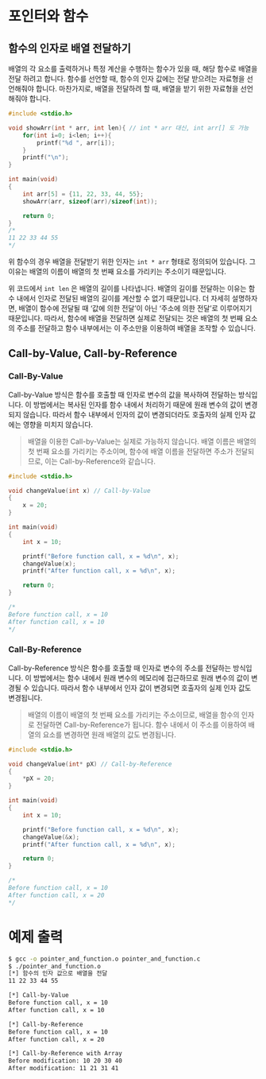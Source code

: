 # 포인터와 함수

## 함수의 인자로 배열 전달하기

배열의 각 요소를 출력하거나 특정 계산을 수행하는 함수가 있을 때, 해당 함수로 배열을 전달 하려고 합니다. 함수를 선언할 때, 함수의 인자 값에는 전달 받으려는 자료형을 선언해줘야 합니다. 마찬가지로, 배열을 전달하려 할 때, 배열을 받기 위한 자료형을 선언해줘야 합니다.

```c
#include <stdio.h>

void showArr(int * arr, int len){ // int * arr 대신, int arr[] 도 가능
	for(int i=0; i<len; i++){
		printf("%d ", arr[i]);
	}
    printf("\n");
}

int main(void)
{
    int arr[5] = {11, 22, 33, 44, 55};
    showArr(arr, sizeof(arr)/sizeof(int));

    return 0;
}
/*
11 22 33 44 55
*/
```

위 함수의 경우 배열을 전달받기 위한 인자는 `int * arr` 형태로 정의되어 있습니다. 그 이유는 배열의 이름이 배열의 첫 번째 요소를 가리키는 주소이기 때문입니다.

위 코드에서 `int len` 은 배열의 길이를 나타냅니다. 배열의 길이를 전달하는 이유는 함수 내에서 인자로 전달된 배열의 길이를 계산할 수 없기 때문입니다. 더 자세히 설명하자면, 배열이 함수에 전달될 때 ‘값에 의한 전달’이 아닌 ‘주소에 의한 전달’로 이루어지기 때문입니다. 따라서, 함수에 배열을 전달하면 실제로 전달되는 것은 배열의 첫 번째 요소의 주소를 전달하고 함수 내부에서는 이 주소만을 이용하여 배열을 조작할 수 있습니다.

## Call-by-Value, Call-by-Reference

### Call-By-Value

Call-by-Value 방식은 함수를 호출할 때 인자로 변수의 값을 복사하여 전달하는 방식입니다. 이 방법에서는 복사된 인자를 함수 내에서 처리하기 때문에 원래 변수의 값이 변경되지 않습니다. 따라서 함수 내부에서 인자의 값이 변경되더라도 호출자의 실제 인자 값에는 영향을 미치지 않습니다.

> 배열을 이용한 Call-by-Value는 실제로 가능하지 않습니다. 배열 이름은 배열의 첫 번째 요소를 가리키는 주소이며, 함수에 배열 이름을 전달하면 주소가 전달되므로, 이는 Call-by-Reference와 같습니다.
> 

```c
#include <stdio.h>

void changeValue(int x) // Call-by-Value
{
    x = 20;
}

int main(void)
{
    int x = 10;

    printf("Before function call, x = %d\n", x);
    changeValue(x);
    printf("After function call, x = %d\n", x);

    return 0;
}

/*
Before function call, x = 10
After function call, x = 10
*/
```

### Call-By-Reference

Call-by-Reference 방식은 함수를 호출할 때 인자로 변수의 주소를 전달하는 방식입니다. 이 방법에서는 함수 내에서 원래 변수의 메모리에 접근하므로 원래 변수의 값이 변경될 수 있습니다. 따라서 함수 내부에서 인자 값이 변경되면 호출자의 실제 인자 값도 변경됩니다.

> 배열의 이름이 배열의 첫 번째 요소를 가리키는 주소이므로, 배열을 함수의 인자로 전달하면 Call-by-Reference가 됩니다. 함수 내에서 이 주소를 이용하여 배열의 요소를 변경하면 원래 배열의 값도 변경됩니다.
> 

```c
#include <stdio.h>

void changeValue(int* pX) // Call-by-Reference
{
    *pX = 20;
}

int main(void)
{
    int x = 10;

    printf("Before function call, x = %d\n", x);
    changeValue(&x);
    printf("After function call, x = %d\n", x);

    return 0;
}

/*
Before function call, x = 10
After function call, x = 20
*/

```

# 예제 출력

```bash
$ gcc -o pointer_and_function.o pointer_and_function.c
$ ./pointer_and_function.o
[*] 함수의 인자 값으로 배열을 전달
11 22 33 44 55 

[*] Call-by-Value
Before function call, x = 10
After function call, x = 10

[*] Call-by-Reference
Before function call, x = 10
After function call, x = 20

[*] Call-by-Reference with Array
Before modification: 10 20 30 40 
After modification: 11 21 31 41 
```